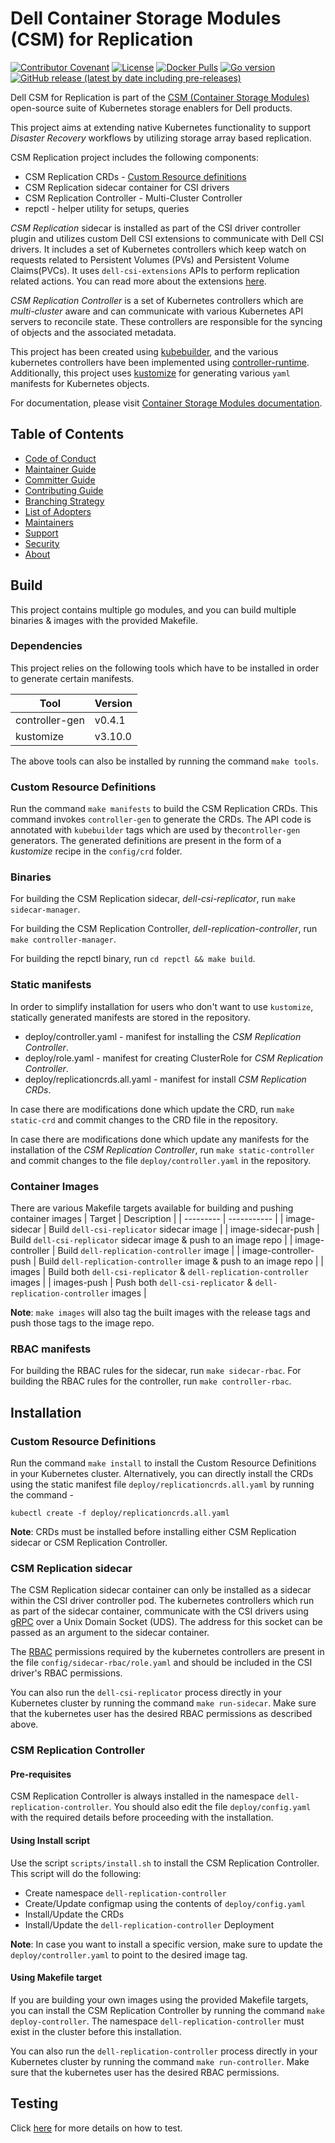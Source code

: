 <!--
Copyright (c) 2022 Dell Inc., or its subsidiaries. All Rights Reserved.

Licensed under the Apache License, Version 2.0 (the "License");
you may not use this file except in compliance with the License.
You may obtain a copy of the License at

    http://www.apache.org/licenses/LICENSE-2.0
-->

# Dell Container Storage Modules (CSM) for Replication

[![Contributor Covenant](https://img.shields.io/badge/Contributor%20Covenant-v2.0%20adopted-ff69b4.svg)](https://github.com/dell/csm/blob/main/docs/CODE_OF_CONDUCT.md)
[![License](https://img.shields.io/github/license/dell/csm-replication)](LICENSE)
[![Docker Pulls](https://img.shields.io/docker/pulls/dellemc/dell-csi-replicator)](https://hub.docker.com/r/dellemc/dell-csi-replicator)
[![Go version](https://img.shields.io/github/go-mod/go-version/dell/csm-replication)](go.mod)
[![GitHub release (latest by date including pre-releases)](https://img.shields.io/github/v/release/dell/csm-replication?include_prereleases&label=latest&style=flat-square)](https://github.com/dell/csm-replication/releases/latest)

Dell CSM for Replication is part of the [CSM (Container Storage Modules)](https://github.com/dell/csm) open-source suite of Kubernetes storage enablers for Dell products.

This project aims at extending native Kubernetes functionality to support _Disaster Recovery_ workflows by utilizing storage array based replication.

CSM Replication project includes the following components:
* CSM Replication CRDs - [Custom Resource definitions](https://kubernetes.io/docs/concepts/extend-kubernetes/api-extension/custom-resources/)
* CSM Replication sidecar container for CSI drivers
* CSM Replication Controller - Multi-Cluster Controller
* repctl - helper utility for setups, queries

_*CSM Replication*_ sidecar is installed as part of the CSI driver controller plugin and utilizes custom Dell CSI extensions to communicate
with Dell CSI drivers. It includes a set of Kubernetes controllers which keep watch on requests related to Persistent Volumes (PVs)
 and Persistent Volume Claims(PVCs). It uses `dell-csi-extensions` APIs to perform replication related actions.
You can read more about the extensions [here](https://github.com/dell/dell-csi-extensions).

_*CSM Replication Controller*_ is a set of Kubernetes controllers which are _multi-cluster_ aware and can communicate with various Kubernetes API servers
to reconcile state. These controllers are responsible for the syncing of objects and the associated metadata.

This project has been created using [kubebuilder](https://github.com/kubernetes-sigs/kubebuilder), and the various kubernetes controllers
have been implemented using [controller-runtime](https://github.com/kubernetes-sigs/controller-runtime). Additionally, this project uses [kustomize](https://github.com/kubernetes-sigs/kustomize) for generating various `yaml` manifests for Kubernetes objects.

For documentation, please visit [Container Storage Modules documentation](https://dell.github.io/csm-docs/).

## Table of Contents

* [Code of Conduct](https://github.com/dell/csm/blob/main/docs/CODE_OF_CONDUCT.md)
* [Maintainer Guide](https://github.com/dell/csm/blob/main/docs/MAINTAINER_GUIDE.md)
* [Committer Guide](https://github.com/dell/csm/blob/main/docs/COMMITTER_GUIDE.md)
* [Contributing Guide](https://github.com/dell/csm/blob/main/docs/CONTRIBUTING.md)
* [Branching Strategy](https://github.com/dell/csm/blob/main/docs/BRANCHING.md)
* [List of Adopters](https://github.com/dell/csm/blob/main/ADOPTERS.md)
* [Maintainers](https://github.com/dell/csm/blob/main/docs/MAINTAINERS.md)
* [Support](https://github.com/dell/csm/blob/main/docs/SUPPORT.md)
* [Security](https://github.com/dell/csm/blob/main/docs/SECURITY.md)
* [About](#about)

## Build

This project contains multiple go modules, and you can build multiple binaries & images with the provided Makefile.

### Dependencies

This project relies on the following tools which have to be installed in order to generate certain manifests.

| Tool | Version |
| --------- | ----------- |
| controller-gen | v0.4.1 |
| kustomize | v3.10.0 |

The above tools can also be installed by running the command `make tools`.

### Custom Resource Definitions

Run the command `make manifests` to build the CSM Replication CRDs. This command invokes `controller-gen` to generate the CRDs. 
The API code is annotated with `kubebuilder` tags which are used by the`controller-gen` generators. The generated definitions are present in the form
of a _kustomize_ recipe in the `config/crd` folder.

### Binaries

For building the CSM Replication sidecar, _dell-csi-replicator_, run `make sidecar-manager`.

For building the CSM Replication Controller, _dell-replication-controller_, run `make controller-manager`.

For building the repctl binary, run `cd repctl && make build`.

### Static manifests

In order to simplify installation for users who don't want to use `kustomize`, statically generated manifests are stored in the repository.
* deploy/controller.yaml - manifest for installing the _CSM Replication Controller_.
* deploy/role.yaml - manifest for creating ClusterRole for _CSM Replication Controller_.
* deploy/replicationcrds.all.yaml - manifest for install _CSM Replication CRDs_.

In case there are modifications done which update the CRD, run `make static-crd` and commit changes to the CRD file in the repository.

In case there are modifications done which update any manifests for the installation of the _CSM Replication Controller_, run
`make static-controller` and commit changes to the file `deploy/controller.yaml` in the repository.

### Container Images

There are various Makefile targets available for building and pushing container images
| Target | Description |
| --------- | ----------- |
| image-sidecar | Build `dell-csi-replicator` sidecar image |
| image-sidecar-push | Build `dell-csi-replicator` sidecar image & push to an image repo |
| image-controller | Build `dell-replication-controller` image |
| image-controller-push | Build `dell-replication-controller` image & push to an image repo |
| images | Build both `dell-csi-replicator` & `dell-replication-controller` images |
| images-push | Push both `dell-csi-replicator` & `dell-replication-controller` images |

**Note**: `make images` will also tag the built images with the release tags and push those tags to the image repo.

### RBAC manifests
For building the RBAC rules for the sidecar, run `make sidecar-rbac`.
For building the RBAC rules for the controller, run `make controller-rbac`.

## Installation

### Custom Resource Definitions

Run the command `make install` to install the Custom Resource Definitions in your Kubernetes cluster. Alternatively, you can directly install
the CRDs using the static manifest file `deploy/replicationcrds.all.yaml` by running the command -

```
kubectl create -f deploy/replicationcrds.all.yaml
```

**Note**: CRDs must be installed before installing either CSM Replication sidecar or CSM Replication Controller.  

### CSM Replication sidecar

The CSM Replication sidecar container can only be installed as a sidecar within the CSI driver controller pod. The kubernetes controllers which
run as part of the sidecar container, communicate with the CSI drivers using [gRPC](https://grpc.io/) over a Unix Domain Socket (UDS). The address for this socket
can be passed as an argument to the sidecar container. 

The [RBAC](https://kubernetes.io/docs/reference/access-authn-authz/rbac/) permissions required by the kubernetes controllers are present in the file
`config/sidecar-rbac/role.yaml` and should be included in the CSI driver's RBAC permissions. 

You can also run the `dell-csi-replicator` process directly in your Kubernetes cluster by running the command `make run-sidecar`. 
Make sure that the kubernetes user has the desired RBAC permissions as described above.

### CSM Replication Controller

#### Pre-requisites

CSM Replication Controller is always installed in the namespace `dell-replication-controller`.
You should also edit the file `deploy/config.yaml` with the required details before proceeding with the installation.

#### Using Install script

Use the script `scripts/install.sh` to install the CSM Replication Controller. This script will do the following:
* Create namespace `dell-replication-controller`
* Create/Update configmap using the contents of `deploy/config.yaml`
* Install/Update the CRDs
* Install/Update the `dell-replication-controller` Deployment

**Note**: In case you want to install a specific version, make sure to update the `deploy/controller.yaml` to point to the desired image tag.

#### Using Makefile target

If you are building your own images using the provided Makefile targets, you can install the CSM Replication Controller
by running the command `make deploy-controller`. The namespace `dell-replication-controller` must exist in the cluster before this installation.

You can also run the `dell-replication-controller` process directly in your Kubernetes cluster by running the command `make run-controller`.
Make sure that the kubernetes user has the desired RBAC permissions.

## Testing

Click [here](/TESTING.md) for more details on how to test.

